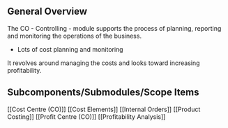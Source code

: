 ## General Overview
The CO - Controlling - module supports the process of planning, reporting and monitoring the operations of the business.
- Lots of cost planning and monitoring

It revolves around managing the costs and looks toward increasing profitability.

## Subcomponents/Submodules/Scope Items
[[Cost Centre (CO)]]
[[Cost Elements]]
[[Internal Orders]]
[[Product Costing]]
[[Profit Centre (CO)]]
[[Profitability Analysis]]

